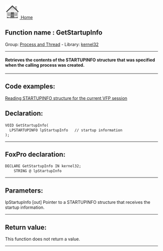 [<img src="../../images/home.png"> Home ](https://github.com/VFPX/Win32API)  

## Function name : GetStartupInfo
Group: [Process and Thread](../../functions_group.md#Process_and_Thread)  -  Library: [kernel32](../../Libraries.md#kernel32)  
***  


#### Retrieves the contents of the STARTUPINFO structure that was specified when the calling process was created.
***  


## Code examples:
[Reading STARTUPINFO structure for the current VFP session](../../samples/sample_153.md)  

## Declaration:
```foxpro  
VOID GetStartupInfo(
  LPSTARTUPINFO lpStartupInfo   // startup information
);  
```  
***  


## FoxPro declaration:
```foxpro  
DECLARE GetStartupInfo IN kernel32;
	STRING @ lpStartupInfo  
```  
***  


## Parameters:
lpStartupInfo 
[out] Pointer to a STARTUPINFO structure that receives the startup information.  
***  


## Return value:
This function does not return a value.  
***  

